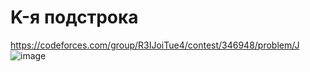 # K-я подстрока
https://codeforces.com/group/R3IJoiTue4/contest/346948/problem/J
![image](https://github.com/OrlovAlexey/Olympiad-programming/assets/33424589/2335d5c7-2e89-4bae-83fe-b11eed4e1f20)

